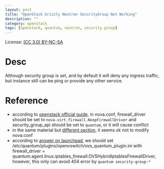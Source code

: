 ```yaml
---
layout: post
title: "OpenStack Grizzly Neutron SecurityGroup Not Working"
description: ""
category: openstack
tags: [openstack, quantum, neutron, security group]
---
```


License: [(CC 3.0) BY-NC-SA](http://creativecommons.org/licenses/by-nc-sa/3.0/)

# Desc
Although security group is set, and by default it will deny any ingress traffic, but instance still can be ping or provide any other service.

# Reference
* according to [openstack official guide](http://docs.openstack.org/trunk/openstack-network/admin/content/nova_config_security_groups.html), in nova.conf, firewall_driver should be set to `nova.virt.firewall.NoopFirewallDriver` and security_group_api should be set to `quantum`, or it will cause conflict
* in the same material but [different section](http://docs.openstack.org/trunk/openstack-network/admin/content/securitygroups.html), it seems ok not to modify nova.conf
* according to [answer on launchpad](https://answers.launchpad.net/neutron/+question/226821), we should set /etc/quantum/plugins/openvswitch/ovs_quantum_plugin.ini with firewall_driver = quantum.agent.linux.iptables_firewall.OVSHybridIptablesFirewallDriver, however, this only can avoid 404 error by `quantum security-group-*`

